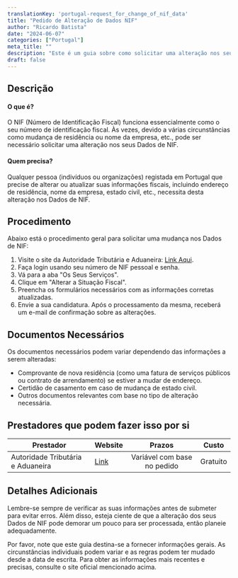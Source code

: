 ```yaml
---
translationKey: 'portugal-request_for_change_of_nif_data'
title: "Pedido de Alteração de Dados NIF"
author: "Ricardo Batista"
date: "2024-06-07"
categories: ["Portugal"]
meta_title: ""
description: "Este é um guia sobre como solicitar uma alteração nos seus dados de Número de Identificação Fiscal (NIF) em Portugal."
draft: false
---
```


## Descrição
#### O que é?
O NIF (Número de Identificação Fiscal) funciona essencialmente como o seu número de identificação fiscal. Às vezes, devido a várias circunstâncias como mudança de residência ou nome da empresa, etc., pode ser necessário solicitar uma alteração nos seus Dados de NIF.

#### Quem precisa?
Qualquer pessoa (indivíduos ou organizações) registada em Portugal que precise de alterar ou atualizar suas informações fiscais, incluindo endereço de residência, nome da empresa, estado civil, etc., necessita desta alteração nos Dados de NIF.

## Procedimento
Abaixo está o procedimento geral para solicitar uma mudança nos Dados de NIF:
1. Visite o site da Autoridade Tributária e Aduaneira: [Link Aqui](https://www.portaldasfinancas.gov.pt/).
2. Faça login usando seu número de NIF pessoal e senha.
3. Vá para a aba "Os Seus Serviços".
4. Clique em "Alterar a Situação Fiscal".
5. Preencha os formulários necessários com as informações corretas atualizadas.
6. Envie a sua candidatura. Após o processamento da mesma, receberá um e-mail de confirmação sobre as alterações.

## Documentos Necessários
Os documentos necessários podem variar dependendo das informações a serem alteradas:
- Comprovante de nova residência (como uma fatura de serviços públicos ou contrato de arrendamento) se estiver a mudar de endereço.
- Certidão de casamento em caso de mudança de estado civil.
- Outros documentos relevantes com base no tipo de alteração necessária.

## Prestadores que podem fazer isso por si

| Prestador       |     Website     |     Prazos     |       Custo      |
| --------------- | --------------- |  :-------------: | :-------------: |
| Autoridade Tributária e Aduaneira       |  [Link](https://www.portaldasfinancas.gov.pt/)       |      Variável com base no pedido      |        Gratuito       |

## Detalhes Adicionais
Lembre-se sempre de verificar as suas informações antes de submeter para evitar erros. Além disso, esteja ciente de que a alteração dos seus Dados de NIF pode demorar um pouco para ser processada, então planeie adequadamente.

Por favor, note que este guia destina-se a fornecer informações gerais. As circunstâncias individuais podem variar e as regras podem ter mudado desde a data de escrita. Para obter as informações mais recentes e precisas, consulte o site oficial mencionado acima.